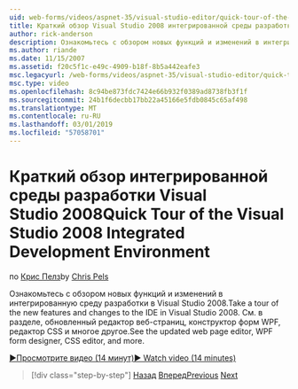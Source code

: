 ```yaml
---
uid: web-forms/videos/aspnet-35/visual-studio-editor/quick-tour-of-the-visual-studio-2008-integrated-development-environment
title: Краткий обзор Visual Studio 2008 интегрированной среды разработки | Документация Майкрософт
author: rick-anderson
description: Ознакомьтесь с обзором новых функций и изменений в интегрированную среду разработки в Visual Studio 2008. См. в разделе, обновленный редактор веб-страниц, конструктор форм WPF, редактор CSS и многое другое.
ms.author: riande
ms.date: 11/15/2007
ms.assetid: f20c5f1c-e49c-4909-b18f-8b5a442eafe3
msc.legacyurl: /web-forms/videos/aspnet-35/visual-studio-editor/quick-tour-of-the-visual-studio-2008-integrated-development-environment
msc.type: video
ms.openlocfilehash: 8c94be873fdc7424e66b932f0389ad8738fb3f1f
ms.sourcegitcommit: 24b1f6decbb17bb22a45166e5fdb0845c65af498
ms.translationtype: MT
ms.contentlocale: ru-RU
ms.lasthandoff: 03/01/2019
ms.locfileid: "57058701"
---
```

<a name="quick-tour-of-the-visual-studio-2008-integrated-development-environment"></a><span data-ttu-id="290eb-104">Краткий обзор интегрированной среды разработки Visual Studio 2008</span><span class="sxs-lookup"><span data-stu-id="290eb-104">Quick Tour of the Visual Studio 2008 Integrated Development Environment</span></span>
====================
<span data-ttu-id="290eb-105">по [Крис Пелз](https://twitter.com/chrispels)</span><span class="sxs-lookup"><span data-stu-id="290eb-105">by [Chris Pels](https://twitter.com/chrispels)</span></span>

<span data-ttu-id="290eb-106">Ознакомьтесь с обзором новых функций и изменений в интегрированную среду разработки в Visual Studio 2008.</span><span class="sxs-lookup"><span data-stu-id="290eb-106">Take a tour of the new features and changes to the IDE in Visual Studio 2008.</span></span> <span data-ttu-id="290eb-107">См. в разделе, обновленный редактор веб-страниц, конструктор форм WPF, редактор CSS и многое другое.</span><span class="sxs-lookup"><span data-stu-id="290eb-107">See the updated web page editor, WPF form designer, CSS editor, and more.</span></span>

[<span data-ttu-id="290eb-108">&#9654;Просмотрите видео (14 минут)</span><span class="sxs-lookup"><span data-stu-id="290eb-108">&#9654; Watch video (14 minutes)</span></span>](https://channel9.msdn.com/Blogs/ASP-NET-Site-Videos/quick-tour-of-the-visual-studio-2008-integrated-development-environment)

> [!div class="step-by-step"]
> <span data-ttu-id="290eb-109">[Назад](intellisense-for-jscript-and-aspnet-ajax.md)
> [Вперед](creating-and-modifying-a-css-file.md)</span><span class="sxs-lookup"><span data-stu-id="290eb-109">[Previous](intellisense-for-jscript-and-aspnet-ajax.md)
[Next](creating-and-modifying-a-css-file.md)</span></span>
